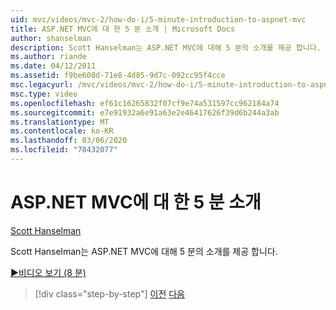 ```yaml
---
uid: mvc/videos/mvc-2/how-do-i/5-minute-introduction-to-aspnet-mvc
title: ASP.NET MVC에 대 한 5 분 소개 | Microsoft Docs
author: shanselman
description: Scott Hanselman는 ASP.NET MVC에 대해 5 분의 소개를 제공 합니다.
ms.author: riande
ms.date: 04/12/2011
ms.assetid: f9be608d-71e8-4d85-9d7c-092cc95f4cce
msc.legacyurl: /mvc/videos/mvc-2/how-do-i/5-minute-introduction-to-aspnet-mvc
msc.type: video
ms.openlocfilehash: ef61c16265832f07cf9e74a531597cc962184a74
ms.sourcegitcommit: e7e91932a6e91a63e2e46417626f39d6b244a3ab
ms.translationtype: MT
ms.contentlocale: ko-KR
ms.lasthandoff: 03/06/2020
ms.locfileid: "78432077"
---
```

# <a name="5-minute-introduction-to-aspnet-mvc"></a>ASP.NET MVC에 대 한 5 분 소개

[Scott Hanselman](https://github.com/shanselman)

Scott Hanselman는 ASP.NET MVC에 대해 5 분의 소개를 제공 합니다.

[&#9654;비디오 보기 (8 분)](https://channel9.msdn.com/Blogs/ASP-NET-Site-Videos/5-minute-introduction-to-aspnet-mvc)

> [!div class="step-by-step"]
> [이전](aspnet-mvc-2-render-action.md)
> [다음](how-to-best-learn-asp-net-mvc.md)
